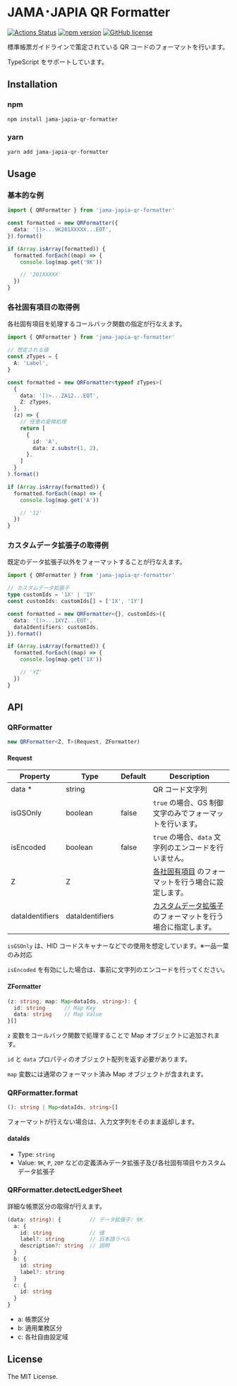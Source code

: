 # JAMA･JAPIA QR Formatter

[![Actions Status](https://github.com/githayu/jama-japia-qr-formatter/workflows/release/badge.svg)](https://github.com/githayu/jama-japia-qr-formatter/actions)
[![npm version](https://badge.fury.io/js/jama-japia-qr-formatter.svg)](https://www.npmjs.com/package/jama-japia-qr-formatter)
[![GitHub license](https://img.shields.io/badge/License-MIT-blue.svg)](./LICENSE)

標準帳票ガイドラインで策定されている QR コードのフォーマットを行います。

TypeScript をサポートしています。

## Installation

### npm

```sh
npm install jama-japia-qr-formatter
```

### yarn

```sh
yarn add jama-japia-qr-formatter
```

## Usage

### 基本的な例

```ts
import { QRFormatter } from 'jama-japia-qr-formatter'

const formatted = new QRFormatter({
  data: '[)>...9K201XXXXX...EOT',
}).format()

if (Array.isArray(formatted)) {
  formatted.forEach((map) => {
    console.log(map.get('9K'))

    // '201XXXXX'
  })
}
```

### 各社固有項目の取得例

各社固有項目を処理するコールバック関数の指定が行なえます。

```ts
import { QRFormatter } from 'jama-japia-qr-formatter'

// 想定される値
const zTypes = {
  A: 'Label',
}

const formatted = new QRFormatter<typeof zTypes>(
  {
    data: '[)>...ZA12...EOT',
    Z: zTypes,
  },
  (z) => {
    // 任意の変換処理
    return [
      {
        id: 'A',
        data: z.substr(1, 2),
      },
    ]
  }
).format()

if (Array.isArray(formatted)) {
  formatted.forEach((map) => {
    console.log(map.get('A'))

    // '12'
  })
}
```

### カスタムデータ拡張子の取得例

既定のデータ拡張子以外をフォーマットすることが行なえます。

```ts
import { QRFormatter } from 'jama-japia-qr-formatter'

// カスタムデータ拡張子
type customIds = '1X' | '1Y'
const customIds: customIds[] = ['1X', '1Y']

const formatted = new QRFormatter<{}, customIds>({
  data: '[)>...1XYZ...EOT',
  dataIdentifiers: customIds,
}).format()

if (Array.isArray(formatted)) {
  formatted.forEach((map) => {
    console.log(map.get('1X'))

    // 'YZ'
  })
}
```

## API

### QRFormatter

```ts
new QRFormatter<Z, T>(Request, ZFormatter)
```

#### Request

| Property        | Type            | Default | Description                                                                                                                                                                                    |
| --------------- | --------------- | ------- | ---------------------------------------------------------------------------------------------------------------------------------------------------------------------------------------------- |
| data \*         | string          |         | QR コード文字列                                                                                                                                                                                |
| isGSOnly        | boolean         | false   | `true` の場合、GS 制御文字のみでフォーマットを行います。                                                                                                                                       |
| isEncoded       | boolean         | false   | `true` の場合、`data` 文字列のエンコードを行いません。                                                                                                                                         |
| Z               | Z               |         | [各社固有項目](#%e5%90%84%e7%a4%be%e5%9b%ba%e6%9c%89%e9%a0%85%e7%9b%ae%e3%81%ae%e5%8f%96%e5%be%97%e4%be%8b) のフォーマットを行う場合に設定します。                                             |
| dataIdentifiers | dataIdentifiers |         | [カスタムデータ拡張子](#%e3%82%ab%e3%82%b9%e3%82%bf%e3%83%a0%e3%83%87%e3%83%bc%e3%82%bf%e6%8b%a1%e5%bc%b5%e5%ad%90%e3%81%ae%e5%8f%96%e5%be%97%e4%be%8b) のフォーマットを行う場合に指定します。 |

`isGSOnly` は、HID コードスキャナーなどでの使用を想定しています。※一品一葉のみ対応

`isEncoded` を有効にした場合は、事前に文字列のエンコードを行ってください。

#### ZFormatter

```ts
(z: string, map: Map<dataIds, string>): {
  id: string      // Map Key
  data: string    // Map Value
}[]
```

`z` 変数をコールバック関数で処理することで Map オブジェクトに追加されます。

`id` と `data` プロパティのオブジェクト配列を返す必要があります。

`map` 変数には通常のフォーマット済み Map オブジェクトが含まれます。

### QRFormatter.format

```ts
(): string | Map<dataIds, string>[]
```

フォーマットが行えない場合は、入力文字列をそのまま返却します。

#### dataIds

- Type: `string`
- Value: `9K`, `P`, `20P` などの定義済みデータ拡張子及び各社固有項目やカスタムデータ拡張子

### QRFormatter.detectLedgerSheet

詳細な帳票区分の取得が行えます。

```ts
(data: string): {         // データ拡張子: 9K
  a: {
    id: string            // 値
    label?: string        // 日本語ラベル
    description?: string  // 説明
  }
  b: {
    id: string
    label?: string
  }
  c: {
    id: string
  }
}
```

- a: 帳票区分
- b: 適用業務区分
- c: 各社自由設定域

## License

The MIT License.
